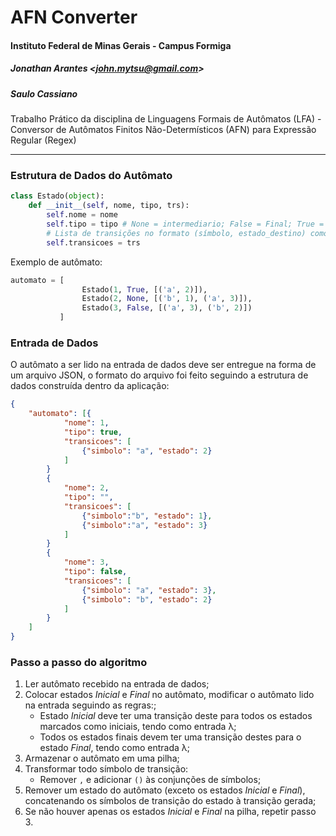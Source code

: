 # AFN Converter

#### Instituto Federal de Minas Gerais - Campus Formiga

##### Jonathan Arantes <<john.mytsu@gmail.com>>
##### Saulo Cassiano

Trabalho Prático da disciplina de Linguagens Formais de Autômatos (LFA) - Conversor de Autômatos Finitos Não-Determísticos (AFN) para Expressão Regular (Regex)

___

### Estrutura de Dados do Autômato

```Python
class Estado(object):
    def __init__(self, nome, tipo, trs):
        self.nome = nome
        self.tipo = tipo # None = intermediario; False = Final; True = Inicial
        # Lista de transições no formato (símbolo, estado_destino) como segue: [('a', 2), ('b', 3)]
        self.transicoes = trs
```

Exemplo de autômato:

```Python
automato = [
                Estado(1, True, [('a', 2)]), 
                Estado(2, None, [('b', 1), ('a', 3)]), 
                Estado(3, False, [('a', 3), ('b', 2)])
           ]
```

### Entrada de Dados

O autômato a ser lido na entrada de dados deve ser entregue na forma de um arquivo JSON, o formato do arquivo foi feito seguindo a estrutura de dados construída dentro da aplicação:

```JSON
{
    "automato": [{
            "nome": 1,
            "tipo": true,
            "transicoes": [
                {"simbolo": "a", "estado": 2}
            ]
        }
        {
            "nome": 2,
            "tipo": "",
            "transicoes": [
                {"simbolo":"b", "estado": 1},
                {"simbolo":"a", "estado": 3}
            ]
        }
        {
            "nome": 3,
            "tipo": false,
            "transicoes": [
                {"simbolo": "a", "estado": 3},
                {"simbolo": "b", "estado": 2}
            ]
        }
    ]
}
```

### Passo a passo do algoritmo

1. Ler autômato recebido na entrada de dados;
2. Colocar estados _Inicial_ e _Final_ no autômato, modificar o autômato lido na entrada seguindo as regras:;
    - Estado _Inicial_ deve ter uma transição deste para todos os estados marcados como iniciais, tendo como entrada λ;
    - Todos os estados finais devem ter uma transição destes para o estado _Final_, tendo como entrada λ;
3. Armazenar o autômato em uma pilha;
4. Transformar todo símbolo de transição:
    - Remover `,` e adicionar `()` às conjunções de símbolos;
5. Remover um estado do autômato (exceto os estados _Inicial_ e _Final_), concatenando os símbolos de transição do estado à transição gerada;
6. Se não houver apenas os estados _Inicial_ e _Final_ na pilha, repetir passo 3.
